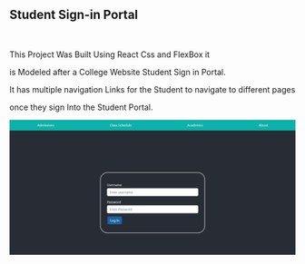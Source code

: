  <h2>Student Sign-in Portal  </h2>

<br>

 <p>This Project Was Built Using React Css and FlexBox it  
 
is Modeled after a College Website Student Sign in Portal. <br>

It has multiple navigation Links for the Student to navigate to different pages 

once they sign Into the Student Portal.</p>
 
 
 
 <img src = "Screenshot 2023-04-19 125910.png">
